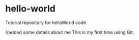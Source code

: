 # hello-world
Tutorial repository for helloWorld code

//added some details about me
This is my first time using Git.

